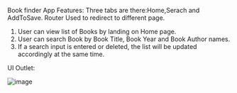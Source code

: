 
Book finder App Features:
Three tabs are there:Home,Serach and AddToSave.
Router Used to redirect to different page.
1. User can view list of Books by landing on Home page.
2. User can search Book by Book Title, Book Year and Book Author names.
3. If a search input is entered or deleted, the list will be updated accordingly at the same time.

UI Outlet:

![image](https://user-images.githubusercontent.com/15225177/180670352-162bd1a9-086f-4136-931a-fe01c7ae3a22.png)
